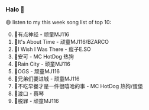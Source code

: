 

### Halo 👋

😄 listen to my this week song list of top 10:

0. 🌈有点神经 - 顽童MJ116
1. 🌈It's About Time - 顽童MJ116/BZARCO
2. 🌈I Wish I Was There - 瘦子E.SO
3. 🌈安可 - MC HotDog 热狗
4. 🌈Rain City - 顽童MJ116
5. 🌈OGS - 顽童MJ116
6. 🌈兄弟们要进城 - 顽童MJ116
7. 🌈不吃早餐才是一件很嘻哈的事 - MC HotDog 热狗/蛋堡
8. 🌈渡口 - 蔡琴
9. 🌈脱罪 - 顽童MJ116


